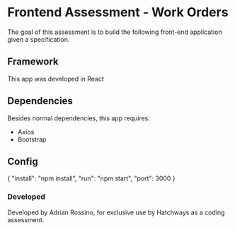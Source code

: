 # Frontend Assessment - Work Orders

The goal of this assessment is to build the following front-end application given a specification.

## Framework

This app was developed in React

## Dependencies

Besides normal dependencies, this app requires:

* Axios
* Bootstrap

## Config

{
  "install": "npm install",
  "run": "npm start",
  "port": 3000
}

### Developed

Developed by Adrian Rossino, for exclusive use by Hatchways as a coding assessment.
